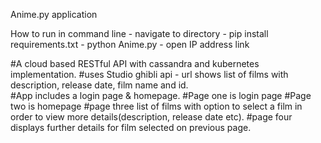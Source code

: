 Anime.py application

How to run in command line - navigate to directory - pip install requirements.txt - python Anime.py - open IP address link 

#A cloud based RESTful API with cassandra and kubernetes implementation.
#uses Studio ghibli api - url shows list of films with description, release date, film name and id.    
#App includes a login page & homepage.
#Page one is login page
#Page two is homepage
#page three list of films with option to select a film in order to view more details(description, release date etc).
#page four displays further details for film selected on previous page. 
